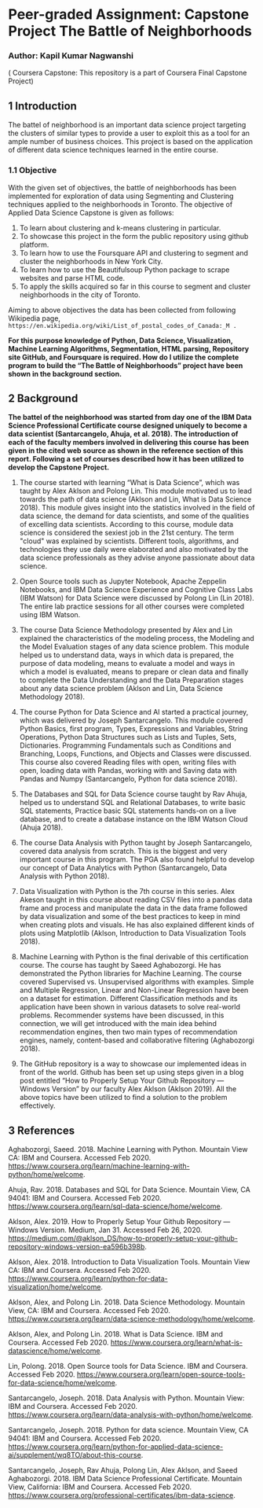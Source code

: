 # Peer-graded Assignment: Capstone Project The Battle of Neighborhoods
### Author: Kapil Kumar Nagwanshi

( Coursera Capstone: This repository is a part of Coursera Final Capstone Project)

## 1	Introduction
The battel of neighborhood is an important data science project targeting the clusters of similar types to provide a user to exploit this as a tool for an ample number of business choices. This project is based on the application of different data science techniques learned in the entire course. 
### 1.1	Objective
With the given set of objectives, the battle of neighborhoods has been implemented for exploration of data using Segmenting and Clustering techniques applied to the neighborhoods in Toronto.  The objective of Applied Data Science Capstone is given as follows:
1.	To learn about clustering and k-means clustering in particular.
2.	To showcase this project in the form the public repository using github platform.
3.	To learn how to use the Foursquare API and clustering to segment and cluster the neighborhoods in New York City.
4.	To learn how to use the Beautifulsoup Python package to scrape websites and parse HTML code.
5.	To apply the skills acquired so far in this course to segment and cluster neighborhoods in the city of Toronto.

Aiming to above objectives the data has been collected from following Wikipedia page, ```https://en.wikipedia.org/wiki/List_of_postal_codes_of_Canada:_M . ```

__For this purpose knowledge of Python, Data Science, Visualization, Machine Learning Algorithms, Segmentation, HTML parsing, Repository site GitHub, and Foursquare is required. How do I utilize the complete program to build the “The Battle of Neighborhoods” project have been shown in the background section.__

## 2  Background
__The battel of the neighborhood was started from day one of the IBM Data Science Professional Certificate course designed uniquely to become a data scientist (Santarcangelo, Ahuja, et al. 2018). The introduction of each of the faculty members involved in delivering this course has been given in the cited web source as shown in the reference section of this report.  Following a set of courses described how it has been utilized to develop the Capstone Project.__ 

1. The course started with learning “What is Data Science”, which was taught by Alex Aklson and Polong Lin. This module motivated us to lead towards the path of data science (Aklson and Lin, What is Data Science 2018). This module gives insight into the statistics involved in the field of data science, the demand for data scientists, and some of the qualities of excelling data scientists. According to this course, module data science is considered the sexiest job in the 21st century. The term "cloud" was explained by scientists. Different tools, algorithms, and technologies they use daily were elaborated and also motivated by the data science professionals as they advise anyone passionate about data science. 

2. Open Source tools such as Jupyter Notebook, Apache Zeppelin Notebooks, and IBM Data Science Experience and Cognitive Class Labs (IBM Watson) for Data Science were discussed by Polong Lin (Lin 2018). The entire lab practice sessions for all other courses were completed using IBM Watson. 

3. The course Data Science Methodology presented by Alex and Lin explained the characteristics of the modeling process, the Modeling and the Model Evaluation stages of any data science problem. This module helped us to understand data, ways in which data is prepared, the purpose of data modeling, means to evaluate a model and ways in which a model is evaluated, means to prepare or clean data and finally to complete the Data Understanding and the Data Preparation stages about any data science problem (Aklson and Lin, Data Science Methodology 2018).

4. The course Python for Data Science and AI started a practical journey, which was delivered by Joseph Santarcangelo. This module covered Python Basics, first program, Types, Expressions and Variables, String Operations, Python Data Structures such as Lists and Tuples, Sets, Dictionaries.  Programming Fundamentals such as Conditions and Branching, Loops, Functions, and Objects and Classes were discussed.  This course also covered Reading files with open, writing files with open, loading data with Pandas, working with and Saving data with Pandas and Numpy (Santarcangelo, Python for data science 2018). 

5. The Databases and SQL for Data Science course taught by Rav Ahuja, helped us to understand SQL and Relational Databases, to write basic SQL statements, Practice basic SQL statements hands-on on a live database, and to create a database instance on the IBM Watson Cloud (Ahuja 2018). 
6. The course Data Analysis with Python taught by Joseph Santarcangelo, covered data analysis from scratch. This is the biggest and very important course in this program. The PGA also found helpful to develop our concept of Data Analytics with Python (Santarcangelo, Data Analysis with Python 2018). 
7. Data Visualization with Python is the 7th course in this series. Alex Akeson taught in this course about reading CSV files into a pandas data frame and process and manipulate the data in the data frame followed by data visualization and some of the best practices to keep in mind when creating plots and visuals. He has also explained different kinds of plots using Matplotlib (Aklson, Introduction to Data Visualization Tools 2018).

8. Machine Learning with Python is the final derivable of this certification course. The course has taught by Saeed Aghabozorgi. He has demonstrated the Python libraries for Machine Learning. The course covered Supervised vs. Unsupervised algorithms with examples. Simple and Multiple Regression, Linear and Non-Linear Regression have been on a dataset for estimation. Different Classification methods and its application have been shown in various datasets to solve real-world problems. Recommender systems have been discussed, in this connection, we will get introduced with the main idea behind recommendation engines, then two main types of recommendation engines, namely, content-based and collaborative filtering (Aghabozorgi 2018).

9. The GitHub repository is a way to showcase our implemented ideas in front of the world. Github has been set up using steps given in a blog post entitled “How to Properly Setup Your Github Repository — Windows Version” by our faculty Alex Aklson (Aklson 2019). 
All the above topics have been utilized to find a solution to the problem effectively. 

## 3	References
Aghabozorgi, Saeed. 2018. Machine Learning with Python. Mountain View CA: IBM and Coursera. Accessed Feb 2020. https://www.coursera.org/learn/machine-learning-with-python/home/welcome. 

Ahuja, Rav. 2018. Databases and SQL for Data Science. Mountain View, CA 94041: IBM and Coursera. Accessed Feb 2020. https://www.coursera.org/learn/sql-data-science/home/welcome.

Aklson, Alex. 2019. How to Properly Setup Your Github Repository — Windows Version. Medium, Jan 31. Accessed Feb 26, 2020. https://medium.com/@aklson_DS/how-to-properly-setup-your-github-repository-windows-version-ea596b398b.

Aklson, Alex. 2018. Introduction to Data Visualization Tools. Mountain View CA: IBM and Coursera. Accessed Feb 2020. https://www.coursera.org/learn/python-for-data-visualization/home/welcome.

Aklson, Alex, and Polong Lin. 2018. Data Science Methodology. Mountain View, CA: IBM and Coursera. Accessed Feb 2020. https://www.coursera.org/learn/data-science-methodology/home/welcome.

Aklson, Alex, and Polong Lin. 2018. What is Data Science. IBM and Coursera. Accessed Feb 2020. https://www.coursera.org/learn/what-is-datascience/home/welcome.

Lin, Polong. 2018. Open Source tools for Data Science. IBM and Coursera. Accessed Feb 2020. https://www.coursera.org/learn/open-source-tools-for-data-science/home/welcome.

Santarcangelo, Joseph. 2018. Data Analysis with Python. Mountain View: IBM and Coursera. Accessed Feb 2020. https://www.coursera.org/learn/data-analysis-with-python/home/welcome.

Santarcangelo, Joseph. 2018. Python for data science. Mountain View, CA 94041: IBM and Coursera. Accessed Feb 2020. https://www.coursera.org/learn/python-for-applied-data-science-ai/supplement/wq8TO/about-this-course.

Santarcangelo, Joseph, Rav Ahuja, Polong Lin, Alex Aklson, and Saeed Aghabozorgi. 2018. IBM Data Science Professional Certificate. Mountain View, California: IBM and Coursera. Accessed Feb 2020. https://www.coursera.org/professional-certificates/ibm-data-science.


